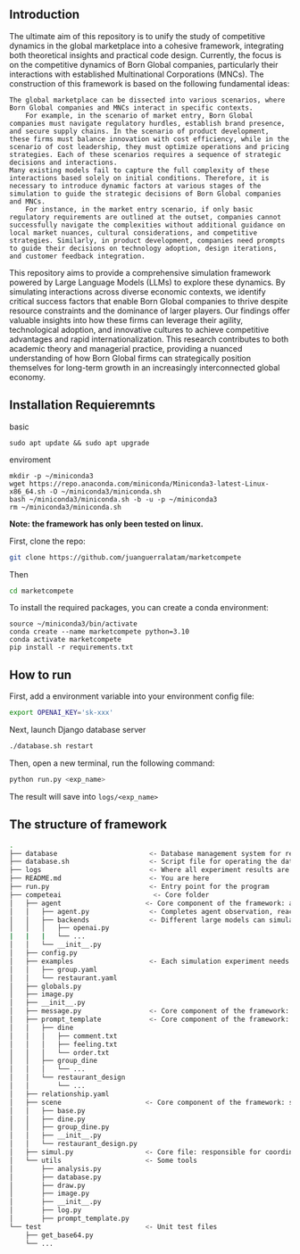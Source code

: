 ## Introduction

The ultimate aim of this repository is to unify the study of competitive dynamics in the global marketplace into a cohesive framework, integrating both theoretical insights and practical code design. Currently, the focus is on the competitive dynamics of Born Global companies, particularly their interactions with established Multinational Corporations (MNCs). The construction of this framework is based on the following fundamental ideas:

    The global marketplace can be dissected into various scenarios, where Born Global companies and MNCs interact in specific contexts.
        For example, in the scenario of market entry, Born Global companies must navigate regulatory hurdles, establish brand presence, and secure supply chains. In the scenario of product development, these firms must balance innovation with cost efficiency, while in the scenario of cost leadership, they must optimize operations and pricing strategies. Each of these scenarios requires a sequence of strategic decisions and interactions.
    Many existing models fail to capture the full complexity of these interactions based solely on initial conditions. Therefore, it is necessary to introduce dynamic factors at various stages of the simulation to guide the strategic decisions of Born Global companies and MNCs.
        For instance, in the market entry scenario, if only basic regulatory requirements are outlined at the outset, companies cannot successfully navigate the complexities without additional guidance on local market nuances, cultural considerations, and competitive strategies. Similarly, in product development, companies need prompts to guide their decisions on technology adoption, design iterations, and customer feedback integration.

This repository aims to provide a comprehensive simulation framework powered by Large Language Models (LLMs) to explore these dynamics. By simulating interactions across diverse economic contexts, we identify critical success factors that enable Born Global companies to thrive despite resource constraints and the dominance of larger players. Our findings offer valuable insights into how these firms can leverage their agility, technological adoption, and innovative cultures to achieve competitive advantages and rapid internationalization. This research contributes to both academic theory and managerial practice, providing a nuanced understanding of how Born Global firms can strategically position themselves for long-term growth in an increasingly interconnected global economy.


## Installation Requieremnts

basic 
```
sudo apt update && sudo apt upgrade
```
enviroment
```install conda
mkdir -p ~/miniconda3
wget https://repo.anaconda.com/miniconda/Miniconda3-latest-Linux-x86_64.sh -O ~/miniconda3/miniconda.sh
bash ~/miniconda3/miniconda.sh -b -u -p ~/miniconda3
rm ~/miniconda3/miniconda.sh
```

**Note: the framework has only been tested on linux.**

First, clone the repo:

```bash
git clone https://github.com/juanguerralatam/marketcompete
```

Then

```bash
cd marketcompete
```

To install the required packages, you can create a conda environment:

```enviroment
source ~/miniconda3/bin/activate
conda create --name marketcompete python=3.10
conda activate marketcompete
pip install -r requirements.txt

```

## How to run

First, add a environment variable into your environment config file:

```bash
export OPENAI_KEY='sk-xxx'
```

Next, launch Django database server

```bash
./database.sh restart
```

Then, open a new terminal, run the following command: 

```bash
python run.py <exp_name>
```

The result will save into `logs/<exp_name>`

## The structure of framework

```bash
.
├── database                       <- Database management system for restaurant simulation
├── database.sh                    <- Script file for operating the database
├── logs                           <- Where all experiment results are recorded, part of the pipeline
├── README.md                      <- You are here
├── run.py                         <- Entry point for the program
├── competeai                       <- Core folder
│   ├── agent                     <- Core component of the framework: agent. Allows for setting up more complex agent structures
│   │   ├── agent.py               <- Completes agent observation, reaction, and execution model (essentially the process of inputting a prompt and outputting a response)
│   │   ├── backends               <- Different large models can simulate an agent, but gpt4 is generally used
│   │   │   ├── openai.py
|   |   |   └── ...
│   │   └── __init__.py
│   ├── config.py
│   ├── examples                   <- Each simulation experiment needs such a configuration file, specifying the participating agents, their roles, and the supporting LLMs
│   │   ├── group.yaml
│   │   └── restaurant.yaml
│   ├── globals.py
│   ├── image.py
│   ├── __init__.py
│   ├── message.py                 <- Core component of the framework: message. Every response made by an agent counts as a message, which includes the content of the response, the owner (agent) of the message, who can see the message, etc.
│   ├── prompt_template            <- Core component of the framework: prompt template. Prompts needed in the interaction process are given to agents at appropriate times to guide their actions
│   │   ├── dine
│   │   │   ├── comment.txt
│   │   │   ├── feeling.txt
│   │   │   └── order.txt
│   │   ├── group_dine
│   │   │   └── ...
│   │   └── restaurant_design
│   │       └── ...
│   ├── relationship.yaml
│   ├── scene                     <- Core component of the framework: scene. Each scene implements a sequence of agent interactions, such as a discussion phase among multiple customers.
│   │   ├── base.py
│   │   ├── dine.py
│   │   ├── group_dine.py
│   │   ├── __init__.py
│   │   └── restaurant_design.py
│   ├── simul.py                  <- Core file: responsible for coordinating multiple scenes to run, allowing scenes to run in any order
│   └── utils                     <- Some tools
│       ├── analysis.py
│       ├── database.py
│       ├── draw.py
│       ├── image.py
│       ├── __init__.py
│       ├── log.py
│       ├── prompt_template.py
└── test                          <- Unit test files
    ├── get_base64.py
    └── ...
```


